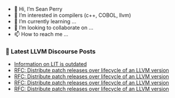 - 👋 Hi, I’m Sean Perry
- 👀 I’m interested in compilers (c++, COBOL, llvm)
- 🌱 I’m currently learning ...
- 💞️ I’m looking to collaborate on ...
- 📫 How to reach me ...

<!---
s66perry/s66perry is a ✨ special ✨ repository because its `README.md` (this file) appears on your GitHub profile.
You can click the Preview link to take a look at your changes.
--->
### 📕 Latest LLVM Discourse Posts

<!-- DISCOURSE-LLVM:START -->
- [Information on LIT is outdated](https://discourse.llvm.org/t/information-on-lit-is-outdated/76498#post_11)
- [RFC: Distribute patch releases over lifecycle of an LLVM version](https://discourse.llvm.org/t/rfc-distribute-patch-releases-over-lifecycle-of-an-llvm-version/80955#post_8)
- [RFC: Distribute patch releases over lifecycle of an LLVM version](https://discourse.llvm.org/t/rfc-distribute-patch-releases-over-lifecycle-of-an-llvm-version/80955#post_7)
- [RFC: Distribute patch releases over lifecycle of an LLVM version](https://discourse.llvm.org/t/rfc-distribute-patch-releases-over-lifecycle-of-an-llvm-version/80955#post_6)
- [RFC: Distribute patch releases over lifecycle of an LLVM version](https://discourse.llvm.org/t/rfc-distribute-patch-releases-over-lifecycle-of-an-llvm-version/80955#post_5)
<!-- DISCOURSE-LLVM:END -->
